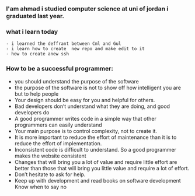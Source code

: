  ### I'am ahmad i studied computer science at uni of jordan i graduated last year.

 ### what i learn today 
    - i learned the deffrant between Cml and Gul
    - i learn how to create  new repo and make edit to it 
    - how to create anew ssh 

### How to be a successful programmer:
  - you should understand the purpose of the software 
  - the purpose of the software is not to show off how intelligent you are but to help people 
  - Your design should be easy for you and helpful for others.
  - Bad developers don’t understand what they are doing, and good developers do
  - A good programmer writes code in a simple way that other      programmers can easily understand
  - Your main purpose is to control complexity, not to create it.
  -  It is more important to reduce the effort of maintenance than it is to reduce the effort of implementation.
  - Inconsistent code is difficult to understand. So a good programmer makes the website consistent
  - Changes that will bring you a lot of value and require little effort are better than those that will bring you little value and require a lot of effort.
  - Don’t hesitate to ask for help.
  - Keep up with development and read books on software development
 Know when to say no
